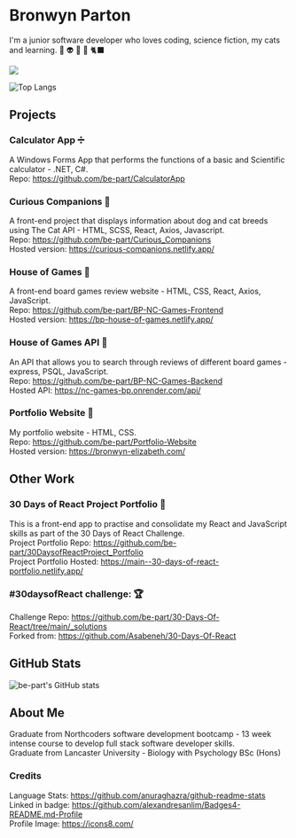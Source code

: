 
# Bronwyn Parton

I'm a junior software developer who loves coding, science fiction, my cats and learning. 🧬 👽 📖 🌱 🐈‍⬛ 

<a href="https://www.linkedin.com/in/bronwyn-parton/"> <img src="https://img.shields.io/badge/LinkedIn-0077B5?style=for-the-badge&logo=linkedin&logoColor=white" /> </a>

![Top Langs](https://github-readme-stats.vercel.app/api/top-langs/?username=be-part&theme=neon&langs_count=6)


## Projects

### Calculator App ➗  
A Windows Forms App that performs the functions of a basic and Scientific calculator - .NET, C#.  
Repo: https://github.com/be-part/CalculatorApp  

### Curious Companions 🐆  
A front-end project that displays information about dog and cat breeds using The Cat API - HTML, SCSS, React, Axios, Javascript.  
Repo: https://github.com/be-part/Curious_Companions  
Hosted version: https://curious-companions.netlify.app/  

### House of Games 🎲
A front-end board games review website - HTML, CSS, React, Axios, JavaScript.  
Repo: https://github.com/be-part/BP-NC-Games-Frontend  
Hosted version: https://bp-house-of-games.netlify.app/  

### House of Games API 🎲  
An API that allows you to search through reviews of different board games - express, PSQL, JavaScript.  
Repo: https://github.com/be-part/BP-NC-Games-Backend  
Hosted API: https://nc-games-bp.onrender.com/api/  

### Portfolio Website 💾  
My portfolio website - HTML, CSS.  
Repo: https://github.com/be-part/Portfolio-Website  
Hosted version: https://bronwyn-elizabeth.com/  
  
  
  
## Other Work  

### 30 Days of React Project Portfolio 🧩  
This is a front-end app to practise and consolidate my React and JavaScript skills as part of the 30 Days of React Challenge.  
Project Portfolio Repo: https://github.com/be-part/30DaysofReactProject_Portfolio  
Project Portfolio Hosted: https://main--30-days-of-react-portfolio.netlify.app/  

### #30daysofReact challenge:  🏆  
Challenge Repo: https://github.com/be-part/30-Days-Of-React/tree/main/_solutions  
Forked from: https://github.com/Asabeneh/30-Days-Of-React  
  
## GitHub Stats  
![be-part's GitHub stats](https://github-readme-stats.vercel.app/api?username=be-part&hide_rank=true&theme=one_dark)   
  
## About Me
Graduate from Northcoders software development bootcamp - 13 week intense course to develop full stack software developer skills.  
Graduate from Lancaster University - Biology with Psychology BSc (Hons)  

### Credits
Language Stats: https://github.com/anuraghazra/github-readme-stats  
Linked in badge: https://github.com/alexandresanlim/Badges4-README.md-Profile  
Profile Image: https://icons8.com/
